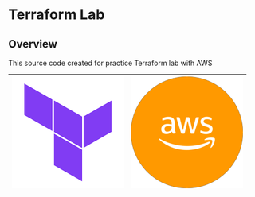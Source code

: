 # Terraform Lab

## Overview
This source code created for practice Terraform lab with AWS

| ![terraform.png](terraform.png)  | ![aws.png](aws.png)  |
|---|---|



